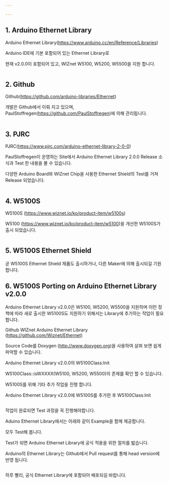 ```yaml
---

---
```


<h2 id="arduino-ethernet-library">1. Arduino Ethernet Library</h2>
<p>Arduino Ethernet Library(<a href="https://www.arduino.cc/en/Reference/Libraries">https://www.arduino.cc/en/Reference/Libraries</a>)</p>
<p>Arduino IDE에 기본 포함되어 있는 Ethernet Library로</p>
<p>현재 v2.0.0이 포함되어 있고, WIZnet W5100, W5200, W5500을 지원 합니다.</p>
<p><img src="http://pds21.egloos.com/pds/201811/15/64/f0122164_5bed03a8f40ae.png" alt=""></p>
<h2 id="github">2. Github</h2>
<p>Github(<a href="https://github.com/arduino-libraries/Ethernet">https://github.com/arduino-libraries/Ethernet</a>)</p>
<p>개발은 Github에서 이뤄 지고 있으며, PaulStoffregen(<a href="https://github.com/PaulStoffregen">https://github.com/PaulStoffregen</a>)에 의해 관리됩니다.</p>
<p><img src="http://pds21.egloos.com/pds/201811/15/64/f0122164_5bed051076b24.png" alt=""></p>
<h2 id="pjrc">3. PJRC</h2>
<p>PJRC(<a href="https://www.pjrc.com/arduino-ethernet-library-2-0-0">https://www.pjrc.com/arduino-ethernet-library-2-0-0</a>)</p>
<p>PaulStoffregen이 운영하는 Site에서 Arduino Ethernet Library 2.0.0 Release 소식과 Test 한 내용을 볼 수 있습니다.</p>
<p>다양한 Arduino Board와 WIZnet Chip을 사용한 Ethernet Shield의 Test를 거쳐 Release 되었습니다.</p>
<p><img src="http://pds21.egloos.com/pds/201811/15/64/f0122164_5bed041864db4.jpg" alt=""></p>
<h2 id="w5100s">4. W5100S</h2>
<p>W5100S (<a href="https://www.wiznet.io/ko/product-item/w5100s/">https://www.wiznet.io/ko/product-item/w5100s</a>)</p>
<p>W5100 (<a href="https://www.wiznet.io/ko/product-item/w5100/">https://www.wiznet.io/ko/product-item/w5100</a>)을 개선한 W5100S가 출시 되었습니다.</p>
<p><img src="http://pds25.egloos.com/pds/201811/15/64/f0122164_5bed071d13dcc.png" alt=""></p>
<h2 id="w5100s-ethernet-shield">5. W5100S Ethernet Shield</h2>
<p>곧 W5100S Ethernet Shield 제품도 출시하거나, 다른 Maker에 의해 출시되길 기원합니다.</p>
<h2 id="w5100s-porting-on-arduino-ethernet-library-v2.0.0">6. W5100S Porting on Arduino Ethernet Library v2.0.0</h2>
<p>Arduino Ethernet Library v2.0.0은 W5100, W5200, W5500을 지원하며 이런 정책에 따라 새로 출시한 W5100S도 지원하기 위해서는 Library에 추가하는 작업이 필요 합니다.</p>
<p>Github WIZnet Arduino Ethernet Library (<a href="https://github.com/Wiznet/Ethernet">https://github.com/Wiznet/Ethernet)</a></p>
<p>Source Code를 Doxygen (<a href="http://www.doxygen.org/">http://www.doxygen.org</a>)을 사용하여 살펴 보면 쉽게 파악할 수 있습니다.</p>
<p>Arduino Ethernet Library v2.0.0의 W5100Class:Init</p>
<p><img src="http://pds21.egloos.com/pds/201811/15/64/f0122164_5bed09e9dd37f.png" alt="">W5100Class::isWXXXX(W5100, W5200, W5500)의 존재를 확인 할 수 있습니다.</p>
<p>W5100S를 위해 기타 추가 작업을 진행 합니다.</p>
<p>Arduino Ethernet Library v2.0.0에 W5100S를 추가한 후 W5100Class:Init</p>
<p><img src="http://pds21.egloos.com/pds/201811/15/64/f0122164_5bed0a0866cff.jpg" alt=""></p>
<p>작업이 완료되면 Test 과정을 꼭 진행해야합니다.</p>
<p>Aduino Ethernet Library에서는 아래와 같이 Example을 함께 제공합니다.</p>
<p>모두 Test해 봅니다.</p>
<p><img src="http://pds25.egloos.com/pds/201811/15/64/f0122164_5bed0af3aef69.png" alt="">Test가 되면 Arduino Ethernet Library에 공식 적용을 위한 절차를 밟습니다.</p>
<p>Arduino의 Ethernet Library는 Github에서 Pull request를 통해 head version에 반영 됩니다.</p>
<p><img src="http://pds21.egloos.com/pds/201811/15/64/f0122164_5bed0b803dcb6.png" alt=""></p>
<p>하루 빨리, 공식 Ethernet Library에 포함되어 배포되길 바랍니다.</p>

